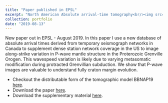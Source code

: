 ```yaml
---
title: "Paper published in EPSL"
excerpt: "North American Absolute arrival-time tomography<br/><img src='/images/BBNAP19_rep_fig_100km_mask.png'>"
collection: portfolio
date: "2019-08-13"
---
```


New paper out in EPSL - August 2019. In this paper I use a new database of absolute arrival times derived from temporary seismograph networks in Canada to supplement dense station network coverage in the US to image along-strike variation in P-wave mantle structure in the Proterozoic Grenville Orogen. This wavespeed variation is likely due to varying metasomatic modification during protracted Grenvillian subduction. We show that P-wave images are valuable to understand fully craton margin evolution.

* Checkout the distributable form of the tomographic model BBNAP19 [here](http://ds.iris.edu/ds/products/emc-bbnap19/).
* Download the paper [here](/files/Boyce_et_al_EPSL_2019.pdf).
* Download the supplementary material [here](/files/ESUPP-Boyce_et_al_EPSL_2019.pdf).
